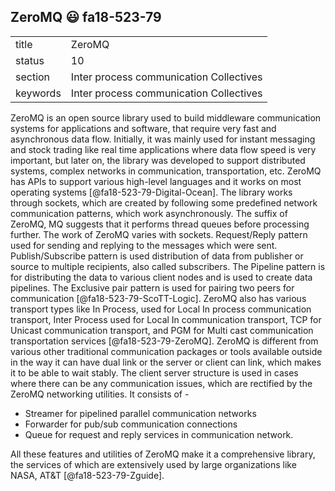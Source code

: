 ## ZeroMQ :smiley: fa18-523-79


|          |                                         |
| -------- | --------------------------------------- |
| title    | ZeroMQ                                  | 
| status   | 10                                      |
| section  | Inter process communication Collectives |
| keywords | Inter process communication Collectives |


ZeroMQ is an open source library used to build middleware communication systems for applications and software, that require very fast and asynchronous data flow. Initially, it was mainly used for instant messaging and stock trading like real time applications where data flow speed is very important, but later on, the library was developed to support distributed systems, complex networks in communication, transportation, etc. ZeroMQ has APIs to support various high-level languages and it works on most operating systems [@fa18-523-79-Digital-Ocean]. The library works through sockets, which are created by following some predefined network communication patterns, which work asynchronously. The suffix of ZeroMQ, MQ suggests that it performs thread queues before processing further. The work of ZeroMQ varies with sockets. Request/Reply pattern used for sending and replying to the messages which were sent. Publish/Subscribe pattern is used distribution of data from publisher or source to multiple recipients, also called subscribers. The Pipeline pattern is for distributing the data to various client nodes and is used to create data pipelines. The Exclusive pair pattern is used for pairing two peers for communication [@fa18-523-79-ScoTT-Logic]. ZeroMQ also has various transport types like In Process, used for Local In process communication transport, Inter Process used for Local In communication transport, TCP for Unicast communication transport, and PGM for Multi cast communication transportation services [@fa18-523-79-ZeroMQ]. ZeroMQ is different from various other traditional communication packages or tools available outside in the way it can have dual link or the server or client can link, which makes it to be able to wait stably. The client server structure is used in cases where there can be any communication issues, which are rectified by the ZeroMQ networking utilities. It consists of \-

* Streamer for pipelined parallel communication networks 
* Forwarder for pub/sub communication connections 
* Queue for request and reply services in communication network. 

All these features and utilities of ZeroMQ make it a comprehensive library, the services of which are extensively used by large organizations like NASA, AT&T [@fa18-523-79-Zguide].



